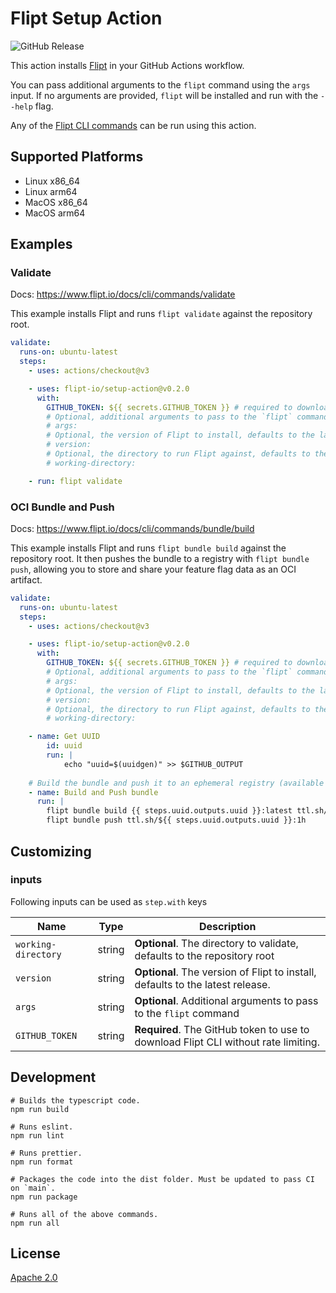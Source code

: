 # Flipt Setup Action

![GitHub Release](https://img.shields.io/github/v/release/flipt-io/setup-action)

This action installs [Flipt](https://flipt.io) in your GitHub Actions workflow.

You can pass additional arguments to the `flipt` command using the `args` input. If no arguments are provided, `flipt` will be installed and run with the `--help` flag.

Any of the [Flipt CLI commands](https://www.flipt.io/docs/cli/overview) can be run using this action.

## Supported Platforms

- Linux x86_64
- Linux arm64
- MacOS x86_64
- MacOS arm64

## Examples

### Validate

Docs: <https://www.flipt.io/docs/cli/commands/validate>

This example installs Flipt and runs `flipt validate` against the repository root.

```yaml
validate:
  runs-on: ubuntu-latest
  steps:
    - uses: actions/checkout@v3

    - uses: flipt-io/setup-action@v0.2.0
      with:
        GITHUB_TOKEN: ${{ secrets.GITHUB_TOKEN }} # required to download flipt cli without rate limiting
        # Optional, additional arguments to pass to the `flipt` command
        # args:
        # Optional, the version of Flipt to install, defaults to the latest release
        # version:
        # Optional, the directory to run Flipt against, defaults to the repository root
        # working-directory:

    - run: flipt validate
```

### OCI Bundle and Push

Docs: <https://www.flipt.io/docs/cli/commands/bundle/build>

This example installs Flipt and runs `flipt bundle build` against the repository root. It then pushes the bundle to a registry with `flipt bundle push`, allowing you to store and share your feature flag data as an OCI artifact.

```yaml
validate:
  runs-on: ubuntu-latest
  steps:
    - uses: actions/checkout@v3

    - uses: flipt-io/setup-action@v0.2.0
      with:
        GITHUB_TOKEN: ${{ secrets.GITHUB_TOKEN }} # required to download flipt cli without rate limiting
        # Optional, additional arguments to pass to the `flipt` command
        # args:
        # Optional, the version of Flipt to install, defaults to the latest release
        # version:
        # Optional, the directory to run Flipt against, defaults to the repository root
        # working-directory:

    - name: Get UUID
        id: uuid
        run: | 
            echo "uuid=$(uuidgen)" >> $GITHUB_OUTPUT
        
    # Build the bundle and push it to an ephemeral registry (available for 1 hour)
    - name: Build and Push bundle
      run: |
        flipt bundle build {{ steps.uuid.outputs.uuid }}:latest ttl.sh/${{ steps.uuid.outputs.uuid }}:1h
        flipt bundle push ttl.sh/${{ steps.uuid.outputs.uuid }}:1h
```

## Customizing

### inputs

Following inputs can be used as `step.with` keys

| Name                | Type   | Description                                                                |
| ------------------- | ------ | -------------------------------------------------------------------------- |
| `working-directory` | string | **Optional**. The directory to validate, defaults to the repository root   |
| `version`           | string | **Optional**. The version of Flipt to install, defaults to the latest release. |
| `args`              | string | **Optional**. Additional arguments to pass to the `flipt` command |
| `GITHUB_TOKEN`      | string | **Required**. The GitHub token to use to download Flipt CLI without rate limiting. |

## Development

```console
# Builds the typescript code.
npm run build

# Runs eslint.
npm run lint

# Runs prettier.
npm run format

# Packages the code into the dist folder. Must be updated to pass CI on `main`.
npm run package

# Runs all of the above commands.
npm run all
```

## License

[Apache 2.0](LICENSE)
